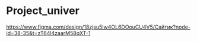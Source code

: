 # Project_univer
https://www.figma.com/design/18zjsu5Iw4OL6DOouCU4V5/Сайтик?node-id=38-35&t=zT64l4zaarM58qXT-1
